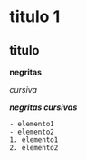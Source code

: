 # titulo 1
## titulo
**negritas**

*cursiva*

***negritas cursivas***
~~~ 
- elemento1
- elemento2
1. elemento1
2. elemento2
~~~
